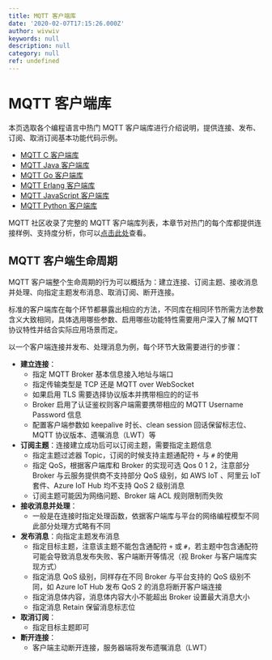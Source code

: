 ```yaml
---
title: MQTT 客户端库
date: '2020-02-07T17:15:26.000Z'
author: wivwiv
keywords: null
description: null
category: null
ref: undefined
---
```


# MQTT 客户端库

本页选取各个编程语言中热门 MQTT 客户端库进行介绍说明，提供连接、发布、订阅、取消订阅基本功能代码示例。

* [MQTT C 客户端库](c.md)
* [MQTT Java 客户端库](java.md)
* [MQTT Go 客户端库](go.md)
* [MQTT Erlang 客户端库](erlang.md)
* [MQTT JavaScript 客户端库](javascript.md)
* [MQTT Python 客户端库](python.md)

MQTT 社区收录了完整的 MQTT 客户端库列表，本章节对热门的每个库都提供连接样例、支持度分析，你可以[点击此处](https://github.com/mqtt/mqtt.github.io/wiki/libraries)查看。

## MQTT 客户端生命周期

MQTT 客户端整个生命周期的行为可以概括为：建立连接、订阅主题、接收消息并处理、向指定主题发布消息、取消订阅、断开连接。

标准的客户端库在每个环节都暴露出相应的方法，不同库在相同环节所需方法参数含义大致相同，具体选用哪些参数、启用哪些功能特性需要用户深入了解 MQTT 协议特性并结合实际应用场景而定。

以一个客户端连接并发布、处理消息为例，每个环节大致需要进行的步骤：

* **建立连接**：
  * 指定 MQTT Broker 基本信息接入地址与端口
  * 指定传输类型是 TCP 还是 MQTT over WebSocket
  * 如果启用 TLS 需要选择协议版本并携带相应的的证书
  * Broker 启用了认证鉴权则客户端需要携带相应的 MQTT Username Password 信息
  * 配置客户端参数如 keepalive 时长、clean session 回话保留标志位、MQTT 协议版本、遗嘱消息（LWT）等
* **订阅主题**：连接建立成功后可以订阅主题，需要指定主题信息
  * 指定主题过滤器 Topic，订阅的时候支持主题通配符 `+` 与 `#` 的使用
  * 指定 QoS，根据客户端库和 Broker 的实现可选  Qos 0 1 2，注意部分 Broker 与云服务提供商不支持部分 QoS 级别，如 AWS IoT 、阿里云 IoT 套件、Azure IoT Hub 均不支持 QoS 2 级别消息
  * 订阅主题可能因为网络问题、Broker 端 ACL 规则限制而失败
* **接收消息并处理**：
  * 一般是在连接时指定处理函数，依据客户端库与平台的网络编程模型不同此部分处理方式略有不同
* **发布消息**：向指定主题发布消息
  * 指定目标主题，注意该主题不能包含通配符 `+` 或 `#`，若主题中包含通配符可能会导致消息发布失败、客户端断开等情况（视 Broker 与客户端库实现方式）
  * 指定消息 QoS 级别，同样存在不同 Broker 与平台支持的 QoS 级别不同，如 Azure IoT Hub 发布 QoS 2 的消息将断开客户端连接
  * 指定消息体内容，消息体内容大小不能超出 Broker 设置最大消息大小
  * 指定消息 Retain 保留消息标志位
* **取消订阅**：
  * 指定目标主题即可
* **断开连接**：
  * 客户端主动断开连接，服务器端将发布遗嘱消息（LWT）

